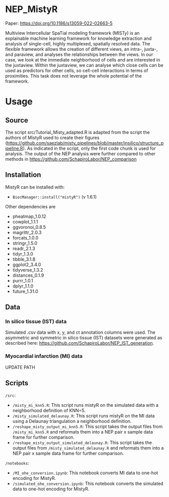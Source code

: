 # NEP_MistyR

Paper: https://doi.org/10.1186/s13059-022-02663-5

Multiview Intercellular SpaTial modeling framework (MISTy) is an explainable machine learning framework for knowledge extraction and analysis of single-cell, highly multiplexed, spatially resolved data. The flexible framework allows the creation of different views, an intra-, juxta-, and paraview, and analyses the relationships between the views. In our case, we look at the immediate neighborhood of cells and are interested in the juxtaview. Within the juxtaview, we can analyse which close cells can be used as predictors for other cells, so cell-cell interactions in terms of proximities. This task does not leverage the whole potential of the framework.

# Usage

## Source

The script src/Tutorial_Misty_adapted.R is adapted from the script the authors of MistyR used to create their figures (https://github.com/saezlab/misty_pipelines/blob/master/insilico/structure_pipeline.R). As indicated in the script, only the first code chunk is used for analysis. The output of the NEP analysis were further compared to other methods in https://github.com/SchapiroLabor/NEP_comparison

## Installation

MistyR can be installed with: 
- `BiocManager::install("mistyR")` (v 1.6.1)

Other dependencies are 
- pheatmap_1.0.12 
- cowplot_1.1.1 
- ggvoronoi_0.8.5
- magrittr_2.0.3
- forcats_1.0.0
- stringr_1.5.0
- readr_2.1.3
- tidyr_1.3.0
- tibble_3.1.8
- ggplot2_3.4.0
- tidyverse_1.3.2
- distances_0.1.9
- purrr_1.0.1
- dplyr_1.1.0
- future_1.31.0

## Data

### In silico tissue (IST) data
Simulated .csv data with x, y, and ct annotation columns were used. The asymmetric and symmetric in silico tissue (IST) datasets were generated as described here: https://github.com/SchapiroLabor/NEP_IST_generation. 

### Myocardial infarction (MI) data

UPDATE PATH

## Scripts

`/src`:
- `/misty_mi_knn5.R`: This script runs mistyR on the simulated data with a neighborhood definition of KNN=5.
- `/misty_simulated_delaunay.R`: This script runs mistyR on the MI data using a Delaunay triangulation a neighborhood definition.
- `/reshape_misty_output_mi_knn5.R`: This script takes the output files from `/misty_mi_knn5.R` and reformats them into a NEP pair x sample data frame for further comparison.
- `/reshape_misty_output_simulated_delaunay.R`: This script takes the output files from `/misty_simulated_delaunay.R` and reformats them into a NEP pair x sample data frame for further comparison.

`/notebooks`:
- `/MI_ohe_conversion.ipynb`: This notebook converts MI data to one-hot encoding for MistyR.
- `/simulated_ohe_conversion.ipynb`: This notebook converts the simulated data to one-hot encoding for MistyR.

